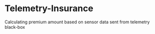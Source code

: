 # Telemetry-Insurance
Calculating premium amount based on sensor data sent from telemetry black-box
